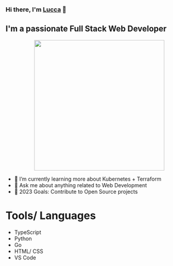 ### Hi there, I'm [Lucca](https://lucdoe.com/) 👋

## I'm a passionate Full Stack Web Developer

<p align="center">
  <img width="350" src="https://media.giphy.com/media/lTRuG1F4VZ3LHMpXY2/giphy.gif">
</p>

- 🌱 I’m currently learning more about Kubernetes + Terraform
- 💬 Ask me about anything related to Web Development
- 🥅 2023 Goals: Contribute to Open Source projects

# Tools/ Languages
- TypeScript
- Python
- Go
- HTML/ CSS
- VS Code


